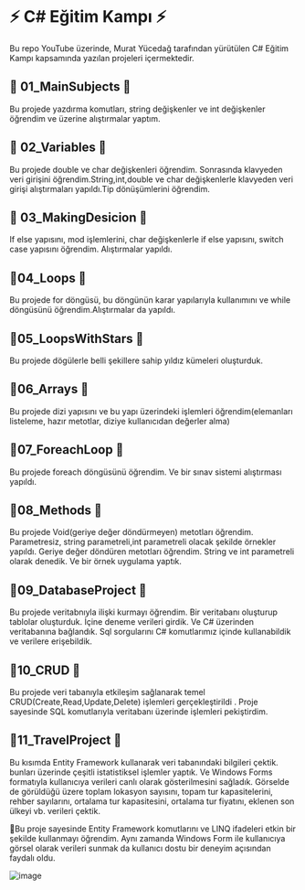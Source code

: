 # ⚡ **C# Eğitim Kampı** ⚡ 

Bu repo YouTube üzerinde, Murat Yücedağ tarafından yürütülen C# Eğitim Kampı kapsamında yazılan projeleri içermektedir.

## 💎 01_MainSubjects 💎

Bu projede yazdırma komutları, string değişkenler ve int değişkenler öğrendim ve üzerine alıştırmalar yaptım.

## 💎 02_Variables 💎

Bu projede double ve char değişkenleri öğrendim. Sonrasında klavyeden veri girişini öğrendim.String,int,double ve char değişkenlerle klavyeden veri girişi alıştırmaları yapıldı.Tip dönüşümlerini öğrendim.

## 💎 03_MakingDesicion 💎

If else yapısını, mod işlemlerini, char değişkenlerle if else yapısını, switch case yapısını öğrendim. Alıştırmalar yapıldı.

## 💎04_Loops 💎

Bu projede for döngüsü, bu döngünün karar yapılarıyla kullanımını ve while döngüsünü öğrendim.Alıştırmalar da yapıldı.

## 💎05_LoopsWithStars 💎

Bu projede dögülerle belli şekillere sahip yıldız kümeleri oluşturduk.

## 💎06_Arrays 💎

Bu projede dizi yapısını ve bu yapı üzerindeki işlemleri öğrendim(elemanları listeleme, hazır metotlar, diziye kullanıcıdan değerler alma)

## 💎07_ForeachLoop 💎

Bu projede foreach döngüsünü öğrendim. Ve bir sınav sistemi alıştırması yapıldı.

## 💎08_Methods 💎

Bu projede Void(geriye değer döndürmeyen) metotları öğrendim. Parametresiz, string parametreli,int parametreli olacak şekilde örnekler yapıldı. Geriye değer döndüren metotları öğrendim. String ve int parametreli olarak denedik. Ve bir örnek uygulama yaptık.

## 💎09_DatabaseProject 💎

Bu projede veritabnıyla ilişki kurmayı öğrendim. Bir veritabanı oluşturup tablolar oluşturduk. İçine deneme verileri girdik. Ve C# üzerinden veritabanına bağlandık. Sql sorgularını C# komutlarımız içinde kullanabildik ve verilere erişebildik.

## 💎10_CRUD 💎
Bu projede veri tabanıyla etkileşim sağlanarak temel CRUD(Create,Read,Update,Delete) işlemleri gerçekleştirildi . Proje sayesinde SQL komutlarıyla veritabanı üzerinde işlemleri pekiştirdim.

## 💎11_TravelProject 💎
Bu kısımda Entity Framework kullanarak veri tabanındaki bilgileri çektik. bunları üzerinde çeşitli istatistiksel işlemler yaptık. Ve Windows Forms formatıyla kullanıcıya verileri canlı olarak gösterilmesini sağladık. Görselde de görüldüğü üzere toplam lokasyon sayısını, topam tur kapasitelerini, rehber sayılarını, ortalama tur kapasitesini, ortalama tur fiyatını, eklenen son ülkeyi vb. verileri çektik.

🧠Bu proje sayesinde Entity Framework komutlarını ve LINQ ifadeleri etkin bir şekilde kullanmayı öğrendim. Aynı zamanda Windows Form ile kullanıcıya görsel olarak verileri sunmak da kullanıcı dostu bir deneyim açısından faydalı oldu.

![image](https://github.com/user-attachments/assets/5e4afd1a-a874-421e-8117-4a20f5e17906)




